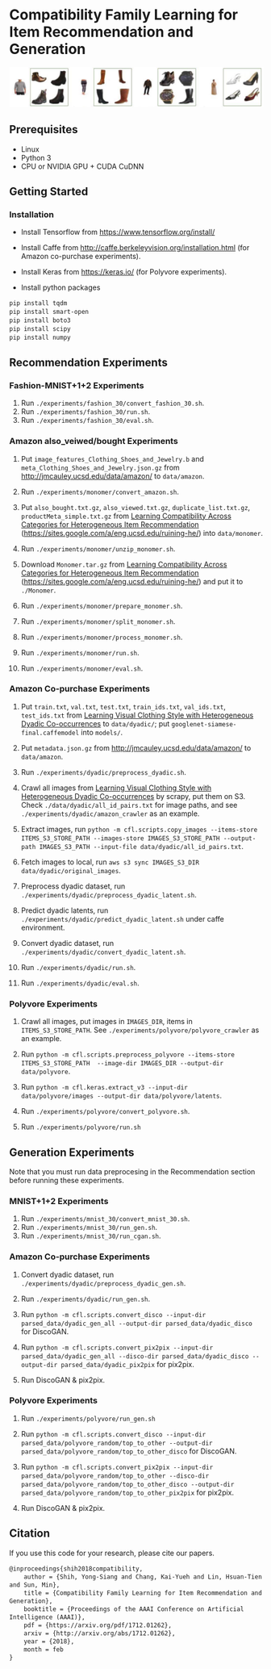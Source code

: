 # Compatibility Family Learning for Item Recommendation and Generation
![MrCGAN](images/MrCGAN.jpg "MrCGAN")

## Prerequisites
- Linux
- Python 3
- CPU or NVIDIA GPU + CUDA CuDNN

## Getting Started
### Installation
- Install Tensorflow from https://www.tensorflow.org/install/

- Install Caffe from http://caffe.berkeleyvision.org/installation.html (for Amazon co-purchase experiments).

- Install Keras from https://keras.io/ (for Polyvore experiments).

- Install python packages
```bash
pip install tqdm
pip install smart-open
pip install boto3
pip install scipy
pip install numpy
```

## Recommendation Experiments

### Fashion-MNIST+1+2 Experiments

1. Run `./experiments/fashion_30/convert_fashion_30.sh`.
2. Run `./experiments/fashion_30/run.sh`.
3. Run `./experiments/fashion_30/eval.sh`.


### Amazon also_veiwed/bought Experiments

1. Put `image_features_Clothing_Shoes_and_Jewelry.b` and `meta_Clothing_Shoes_and_Jewelry.json.gz` from
http://jmcauley.ucsd.edu/data/amazon/ to `data/amazon`.

2. Run `./experiments/monomer/convert_amazon.sh`.

3. Put `also_bought.txt.gz`,  `also_viewed.txt.gz`, `duplicate_list.txt.gz`, `productMeta_simple.txt.gz` from
[Learning Compatibility Across Categories for Heterogeneous Item Recommendation][monomer] (https://sites.google.com/a/eng.ucsd.edu/ruining-he/) into `data/monomer`.

4. Run `./experiments/monomer/unzip_monomer.sh`.

5. Download `Monomer.tar.gz` from [Learning Compatibility Across Categories for Heterogeneous Item Recommendation][monomer]
(https://sites.google.com/a/eng.ucsd.edu/ruining-he/) and put it to `./Monomer`.

6. Run `./experiments/monomer/prepare_monomer.sh`.

7. Run `./experiments/monomer/split_monomer.sh`.

8. Run `./experiments/monomer/process_monomer.sh`.

9. Run `./experiments/monomer/run.sh`.

10. Run `./experiments/monomer/eval.sh`.

[monomer]: https://arxiv.org/abs/1603.09473

### Amazon Co-purchase Experiments

1. Put `train.txt`, `val.txt`, `test.txt`, `train_ids.txt`, `val_ids.txt`, `test_ids.txt` from [Learning Visual Clothing Style with Heterogeneous Dyadic Co-occurrences][dyadic] to `data/dyadic/`;
put `googlenet-siamese-final.caffemodel` into `models/`.

2. Put `metadata.json.gz` from http://jmcauley.ucsd.edu/data/amazon/ to `data/amazon`.

3. Run `./experiments/dyadic/preprocess_dyadic.sh`.

4. Crawl all images from [Learning Visual Clothing Style with Heterogeneous Dyadic Co-occurrences][dyadic] by scrapy, put them on S3.
Check `./data/dyadic/all_id_pairs.txt` for image paths, and see `./experiments/dyadic/amazon_crawler` as an example.

5. Extract images, run `python -m cfl.scripts.copy_images --items-store ITEMS_S3_STORE_PATH --images-store IMAGES_S3_STORE_PATH --output-path IMAGES_S3_PATH --input-file data/dyadic/all_id_pairs.txt`.

6. Fetch images to local, run `aws s3 sync IMAGES_S3_DIR data/dyadic/original_images`.

7. Preprocess dyadic dataset, run `./experiments/dyadic/preprocess_dyadic_latent.sh`.

8. Predict dyadic latents, run `./experiments/dyadic/predict_dyadic_latent.sh` under caffe environment.

9. Convert dyadic dataset, run `./experiments/dyadic/convert_dyadic_latent.sh`.

10. Run `./experiments/dyadic/run.sh`.

11. Run `./experiments/dyadic/eval.sh`.

[dyadic]: https://vision.cornell.edu/se3/projects/clothing-style/

### Polyvore Experiments

1. Crawl all images, put images in `IMAGES_DIR`, items in `ITEMS_S3_STORE_PATH`. See `./experiments/polyvore/polyvore_crawler` as an example.

2. Run `python -m cfl.scripts.preprocess_polyvore --items-store ITEMS_S3_STORE_PATH  --image-dir IMAGES_DIR --output-dir data/polyvore`.

3. Run `python -m cfl.keras.extract_v3 --input-dir data/polyvore/images --output-dir data/polyvore/latents`.

4. Run `./experiments/polyvore/convert_polyvore.sh`.

5. Run `./experiments/polyvore/run.sh`

## Generation Experiments

Note that you must run data preprocesing in the Recommendation section before running these experiments.

### MNIST+1+2 Experiments

1. Run `./experiments/mnist_30/convert_mnist_30.sh`.
2. Run `./experiments/mnist_30/run_gen.sh`.
3. Run `./experiments/mnist_30/run_cgan.sh`.


### Amazon Co-purchase Experiments

1. Convert dyadic dataset, run `./experiments/dyadic/preprocess_dyadic_gen.sh`.

2. Run `./experiments/dyadic/run_gen.sh`.

3. Run `python -m cfl.scripts.convert_disco --input-dir parsed_data/dyadic_gen_all --output-dir parsed_data/dyadic_disco` for DiscoGAN.

4. Run `python -m cfl.scripts.convert_pix2pix --input-dir parsed_data/dyadic_gen_all --disco-dir parsed_data/dyadic_disco --output-dir parsed_data/dyadic_pix2pix` for pix2pix.

5. Run DiscoGAN & pix2pix.

### Polyvore Experiments

1. Run `./experiments/polyvore/run_gen.sh`

2. Run `python -m cfl.scripts.convert_disco --input-dir parsed_data/polyvore_random/top_to_other --output-dir parsed_data/polyvore_random/top_to_other_disco` for DiscoGAN.

3. Run `python -m cfl.scripts.convert_pix2pix --input-dir parsed_data/polyvore_random/top_to_other --disco-dir parsed_data/polyvore_random/top_to_other_disco --output-dir parsed_data/polyvore_random/top_to_other_pix2pix` for pix2pix.

4. Run DiscoGAN & pix2pix.

## Citation
If you use this code for your research, please cite our papers.

```
@inproceedings{shih2018compatibility,
    author = {Shih, Yong-Siang and Chang, Kai-Yueh and Lin, Hsuan-Tien and Sun, Min},
    title = {Compatibility Family Learning for Item Recommendation and Generation},
    booktitle = {Proceedings of the AAAI Conference on Artificial Intelligence (AAAI)},
    pdf = {https://arxiv.org/pdf/1712.01262},
    arxiv = {http://arxiv.org/abs/1712.01262},
    year = {2018},
    month = feb
}
```
